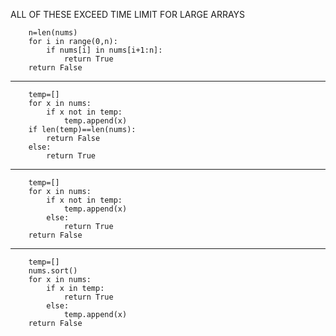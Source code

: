 ALL OF THESE EXCEED TIME LIMIT FOR LARGE ARRAYS
        
        n=len(nums)
        for i in range(0,n):
            if nums[i] in nums[i+1:n]:
                return True
        return False
-------------------------------------------------------------------------------------------        
        temp=[]
        for x in nums:
            if x not in temp:
                temp.append(x)
        if len(temp)==len(nums):
            return False
        else:
            return True
-------------------------------------------------------------------------------------------           
        temp=[]
        for x in nums:
            if x not in temp:
                temp.append(x)
            else:
                return True
        return False
-------------------------------------------------------------------------------------------           
        temp=[]
        nums.sort()
        for x in nums:
            if x in temp:
                return True
            else:
                temp.append(x)
        return False
